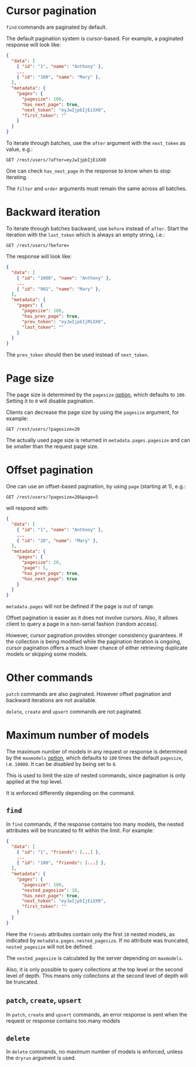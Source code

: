 # Cursor pagination

`find` commands are paginated by default.

The default pagination system is cursor-based. For example, a paginated response
will look like:

```json
{
  "data": [
    { "id": "1", "name": "Anthony" },
    ...
    { "id": "100", "name": "Mary" },
  ],
  "metadata": {
    "pages": {
      "pagesize": 100,
      "has_next_page": true,
      "next_token": "eyJwIjpbIjEiXX0",
      "first_token": ""
    }
  }
}
```

To iterate through batches, use the `after` argument with the `next_token`
as value, e.g.:

```HTTP
GET /rest/users/?after=eyJwIjpbIjEiXX0
```

One can check `has_next_page` in the response to know when to stop iterating.

The `filter` and `order` arguments must remain the same across all batches.

# Backward iteration

To iterate through batches backward, use `before` instead of `after`.
Start the iteration with the `last_token` which is always an empty string, i.e.:

```HTTP
GET /rest/users/?before=
```

The response will look like:

```json
{
  "data": [
    { "id": "1000", "name": "Anthony" },
    ...
    { "id": "901", "name": "Mary" },
  ],
  "metadata": {
    "pages": {
      "pagesize": 100,
      "has_prev_page": true,
      "prev_token": "eyJwIjpbIjMiXX0",
      "last_token": ""
    }
  }
}
```

The `prev_token` should then be used instead of `next_token`.

# Page size

The page size is determined by the `pagesize` [option](run.md#options), which
defaults to `100`. Setting it to `0` will disable pagination.

Clients can decrease the page size by using the `pagesize` argument,
for example:

```HTTP
GET /rest/users/?pagesize=20
```

The actually used page size is returned in `metadata.pages.pagesize` and can
be smaller than the request page size.

# Offset pagination

One can use an offset-based pagination, by using `page` (starting at 1), e.g.:

```HTTP
GET /rest/users/?pagesize=20&page=5
```

will respond with:

```json
{
  "data": [
    { "id": "1", "name": "Anthony" },
    ...
    { "id": "20", "name": "Mary" },
  ],
  "metadata": {
    "pages": {
      "pagesize": 20,
      "page": 5,
      "has_prev_page": true,
      "has_next_page": true
    }
  }
}
```

`metadata.pages` will not be defined if the page is out of range.

Offset pagination is easier as it does not involve cursors. Also, it allows
client to query a page in a non-serial fashion (random access).

However, cursor pagination provides stronger consistency guarantees.
If the collection is being modified while the pagination iteration is ongoing,
cursor pagination offers a much lower chance of either retrieving duplicate
models or skipping some models.

# Other commands

`patch` commands are also paginated. However offset pagination and backward
iterations are not available.

`delete`, `create` and `upsert` commands are not paginated.

# Maximum number of models

The maximum number of models in any request or response is determined by the
`maxmodels` [option](run.md#options), which defaults to `100` times the
default `pagesize`, i.e. `10000`. It can be disabled by being set to `0`.

This is used to limit the size of nested commands, since pagination is only
applied at the top level.

It is enforced differently depending on the command.

## `find`

In `find` commands, if the response contains too many models, the nested
attributes will be truncated to fit within the limit. For example:

```json
{
  "data": [
    { "id": "1", "friends": [...] },
    ...
    { "id": "100", "friends": [...] },
  ],
  "metadata": {
    "pages": {
      "pagesize": 100,
      "nested_pagesize": 10,
      "has_next_page": true,
      "next_token": "eyJwIjpbIjEiXX0",
      "first_token": ""
    }
  }
}
```

Here the `friends` attributes contain only the first `10` nested models,
as indicated by `metadata.pages.nested_pagesize`. If no attribute was truncated,
`nested_pagesize` will not be defined.

The `nested_pagesize` is calculated by the server depending on `maxmodels`.

Also, it is only possible to query collections at the top level or the second
level of depth. This means only collections at the second level of depth will
be truncated.

## `patch`, `create`, `upsert`

In `patch`, `create` and `upsert` commands, an error response is sent when the
request or response contains too many models

## `delete`

In `delete` commands, no maximum number of models is enforced, unless the
`dryrun` argument is used.
